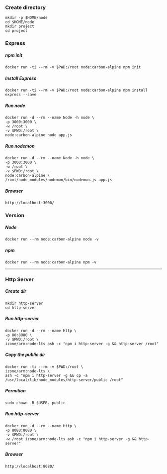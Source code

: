 ### Create directory
```
mkdir -p $HOME/node
cd $HOME/node
mkdir project
cd project
```
### Express
##### npm init
```
docker run -ti --rm -v $PWD:/root node:carbon-alpine npm init
```
##### Install Express
```
docker run -ti --rm -v $PWD:/root node:carbon-alpine npm install express --save
```
##### Run node
```
docker run -d --rm --name Node -h node \
-p 3000:3000 \
-w /root \
-v $PWD:/root \
node:carbon-alpine node app.js
```
##### Run nodemon
```
docker run -d --rm --name Node -h node \
-p 3000:3000 \
-w /root \
-v $PWD:/root \
node:carbon-alpine \
/root/node_modules/nodemon/bin/nodemon.js app.js
```
##### Browser
```
http://localhost:3000/
```

### Version
##### Node
```
docker run --rm node:carbon-alpine node -v
```
##### npm
```
docker run --rm node:carbon-alpine npm -v
```

-----
### Http Server
##### Create dir
```
mkdir http-server
cd http-server
```
##### Run http-server
```
docker run -d --rm --name Http \
-p 80:8080 \
-v $PWD:/root \
izone/arm:node-lts ash -c "npm i http-server -g && http-server /root"
```
##### Copy the public dir
```
docker run -ti --rm -v $PWD:/root \
izone/arm:node-lts \
ash -c "npm i http-server -g && cp -a /usr/local/lib/node_modules/http-server/public /root"
```
##### Permition
```
sudo chown -R $USER. public
```
##### Run http-server
```
docker run -d --rm --name Http \
-p 8080:8080 \
-v $PWD:/root \
-w /root izone/arm:node-lts ash -c "npm i http-server -g && http-server"
```
##### Browser
```
http://localhost:8080/
```

